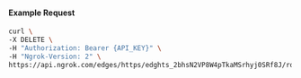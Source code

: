 <!-- Code generated for API Clients. DO NOT EDIT. -->

#### Example Request

```bash
curl \
-X DELETE \
-H "Authorization: Bearer {API_KEY}" \
-H "Ngrok-Version: 2" \
https://api.ngrok.com/edges/https/edghts_2bhsN2VP8W4pTkaMSrhyj0SRf8J/routes/edghtsrt_2bhsN5u05QQ1MRrI3XbpDQMFSE7/policy
```
